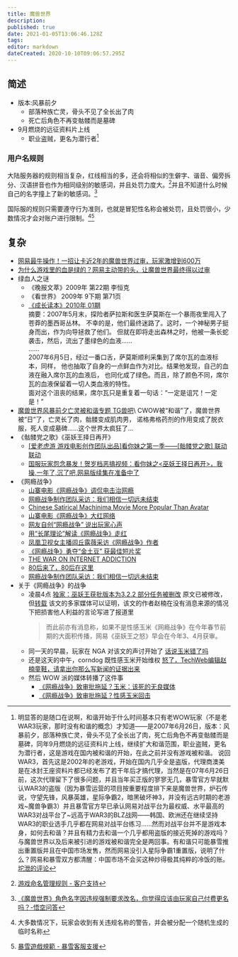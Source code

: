```yaml
---
title: 魔兽世界
description: 
published: true
date: 2021-01-05T13:06:46.128Z
tags: 
editor: markdown
dateCreated: 2020-10-10T09:06:57.295Z
---
```


## 简述

+ 版本:风暴前夕
  + 部落种族亡灵，骨头不见了全长出了肉
  + 死亡后角色不再变骷髅而是墓碑
+ 9月燃烧的远征资料片上线
  + 职业盗贼，更名为潜行者[^xie]

[^xie]: 明显答的是随口在说啊，和谐开始于什么时间基本只有老WOW玩家（不是老WAR3玩家，那时没有和谐的概念）才知道——是2007年6月26日，版本：风暴前夕，部落种族亡灵，骨头不见了全长出了肉，死亡后角色不再变骷髅而是墓碑，同年9月燃烧的远征资料片上线，继续扩大和谐范围，职业盗贼，更名为潜行者，这是游戏在国内被和谐的开始，在此之前并没有游戏被和谐。
说回WAR3，首先这是2002年的老游戏，开始在国内几乎全是盗版，代理商澳美是在冰封王座资料片都已经发布了若干年后才搞代理，当然是在07年6月26日前，这次代理留下了很多问题，并且当年买正版的寥寥无几，暴雪官方早就默认WAR3的盗版（因为暴雪运营的项目按重要程度排下来是魔兽世界，炉石传说，守望先锋，风暴英雄，星际争霸2，暗黑破坏神3，并没有远古时期的老游戏~魔兽争霸3）并且暴雪官方早已承认网易对战平台为最权威、水平最高的WAR3对战平台了~远高于WAR3的BLZ战网——韩国、欧洲还在继续坚持WAR3的职业选手几乎都在网易对战平台练习......然而对战平台并不是游戏本身，如何去和谐？并且有精力去和谐一个几乎都用盗版的接近死掉的游戏吗？与魔兽世界以及后来被引进的游戏被和谐完全是两回事。有和谐只可能暴雪推出重置版并且在中国市场发售，然而网易没引入星际争霸1重置版，说明了什么？网易和暴雪双方都清醒：中国市场不会买这种炒得极其纯粹的冷饭的账。
[坨泄的评论](https://web.archive.org/web/20201010083405/https://www.zhihu.com/question/29662185)

### 用户名规则

大陆服务器的规则相当复杂，红线相当的多，还会将相似的生僻字、谐音、偏旁拆分、汉语拼音也作为相同级别的敏感词，并且处罚力度大。[^wow_nrml]并且不知道什么时候自己的名字撞上了新的敏感词。[^wow_nrmgc]

[^wow_nrml]: [游戏命名管理规则 - 客户支持](https://web.archive.org/web/20210104050207/https://www.battlenet.com.cn/support/zh/article/11)

[^wow_nrmgc]: [《魔兽世界》角色名字因违规强制要求改名，你觉得应该由玩家自己付费更名吗？-悟空问答](https://web.archive.org/web/20210103162024/https://www.wukong.com/question/6663621485950664967/)

国际服的规则只需要遵守行为准则，也就是冒犯性名称会被处罚，且处罚很小，少数情况才会对账户进行限制。[^wow_nrg][^wow_nrgrr]

[^wow_nrg]: 大多数情况下，玩家会收到有关违规名称的警告，并会被分配一个随机生成的临时名称

[^wow_nrgrr]: [暴雪遊戲規範 - 暴雪客服支援](https://web.archive.org/web/20210105130237/https://tw.battle.net/support/zh/article/42673)

## 复杂

+ [网易最牛操作！一招让卡近2年的魔兽世界过审，玩家激增到600万](https://web.archive.org/web/20200425111319/https://fsight.qq.com/insight/excellentInfo/110051056f0f3ca59fcdcc61831aaf5515c916e3.html)
+ [为什么游戏里的血是绿的？网易主动带的头，让魔兽世界最终得以过审](https://web.archive.org/web/20200425113640/https://zhuanlan.zhihu.com/p/56451558)
+ 绿血人之谜
  + 《晚报文萃》2009年 第22期 李恒克
  + 《看世界》  2009年 9下期  第71页
  + [《成长读本》2010年 01期](https://www.1xuezhe.exuezhe.com/qk/art/433424?code=V4&pageIndex=0&pdcyear=2010&pdcno=01&dbcode=1&flag=1)\
    摘要：2007年5月末，探险者萨拉斯和医生萨莫斯在一个暴雨夜里闯入了苍莽的墨西哥丛林。
    不幸的是，他们最终迷路了。这时，一个神秘男子挺身而出，作为向导拯救了他们。
    但就在即将走出森林之时，他被一条长蛇袭击，然后，流出了墨绿色的血液……\
    ......\
    2007年6月5日，经过一番口舌，萨莫斯顺利采集到了席尔瓦的血液标本，同样，
    他也抽取了自身的一点鲜血作为对比。结果他发现，自己的血液在融入席尔瓦的血液后，
    也同化成了绿色。而且，除了颜色不同，席尔瓦的血液保留着一切人类血液的特性。\
    面对这个沮丧的结果，席尔瓦只是重复着一句话：“一定是诅咒！一定是！”
+ [魔兽世界风暴前夕亡灵被和谐专题 TG兽吧](https://web.archive.org/web/20100109212230/http://wow.tgbus.com/zt/wangling/)\\
    CWOW被“和谐”了，魔兽世界被“日”了，亡灵长了肉，骷髅变成肌肉男，
    诺格弗格药剂的作用变成了脱衣服，死人变成墓碑……这个世界太疯狂了...
+ 《骷髅党之歌》《巫妖王择日再开》
  <!-- 看你妹：最早是源于一些游戏玩家的口头语，粗口的变种。后来有人恶作剧做了一张穿着各个职业的装备的牛头人， -->
  <!-- 图上大书“看你妹”，结果就流传开了。   -->
  <!-- https://web.archive.org/web/20200427113042/https://sylvanastseng.blogspot.com/2009/01/wow.html -->
  + [[爱老虎游 游戏电影创作团队出品]看你妹之第一季——[骷髅党之歌] 联动联动](https://archive.vn/OQ0IC "https://bbs.nga.cn/read.php?tid=2006362")
  + [国服玩家怨念暴发！贺岁档恶搞视频：看你妹之<巫妖王择日再开>，我操,一年了,沉了吧,网易版续集在准备中了](https://archive.vn/7xX3F "https://bbs.nga.cn/read.php?tid=2111791")
+ 《网瘾战争》
  + [山寨电影《网瘾战争》调侃电击治网瘾](https://web.archive.org/web/20100209183829/http://games.ifeng.com/netgame/news/detail_2010_01/26/317847_0.shtml)
  + [网瘾战争制作团队采访：我们相信一切远未结束](https://web.archive.org/web/20181227085219/http://wow.178.com/201004/65376535896.html)
  + [Chinese Satirical Machinima Movie More Popular Than Avatar](https://archive.vn/4IOa)
  + [山寨电影《网瘾战争》大红网络](https://web.archive.org/web/20100130010853/http://epaper.nddaily.com/A/html/2010-01/26/content_1001406.htm)
  + [网友自创“网瘾战争” 说出玩家心声](https://web.archive.org/web/20100128122309/http://v.ifeng.com/news/china/201001/f5efad1c-a3f0-4c6e-b77b-e05095b71806.shtml)
  + [用“长尾理论”解读《网瘾战争》走红](https://web.archive.org/web/20100731073222/http://news.17173.com/content/2010-01-27/20100127092144413.shtml)
  + [凤凰卫视女主播闾丘露薇采访《网瘾战争》作者](https://web.archive.org/web/20181227085334/http://play.163.com/10/0127/12/5U1K65RU00313NB5.html)
  + [《网瘾战争》勇夺“金土豆” 获最佳短片奖](https://web.archive.org/web/20200426060312/http://wow.tgbus.com/news/international/201004/20100418130244.shtml)
  + [THE WAR ON INTERNET ADDICTION](https://web.archive.org/web/20100927213641/http://hiff.org/program/index.php/films/detail/war_on_internet_addiction_the_2010)
  + [80后来了，80后在这里](https://web.archive.org/web/20100206005017/http://www.infzm.com/content/41186)
  + [网瘾战争制作团队采访：我们相信一切远未结束](https://web.archive.org/web/20100419132240/http://wow.178.com/201004/65376535896_5.html)
+ 关于《网瘾战争》的战争
  + 凌晨4点 [独家：巫妖王获批版本为3.2.2 部分任务被删改](https://web.archive.org/web/20100729120245/http://www.techweb.com.cn/news/2010-07-27/648714.shtml)
    原文已被修改，但[转载](https://web.archive.org/web/20100729223155/http://tech.sina.com.cn/i/2010-07-27/09084474842.shtml)
    该文的多家媒体可以证明，该文的作者赵楠在没有消息来源的情况下把损害他人利益的言论写进了报道里
    > 而此前亦有消息称，如果不是性感玉米《网瘾战争》在今年春节前期的大面积传播，网易《巫妖王之怒》早会在今年3、4月获审。
  + 同一天的早晨，玩家在 NGA 对该文的声讨开始了 [话说玉米错了吗](https://web.archive.org/web/20200427084824/https://webcache.googleusercontent.com/search?q=cache:LZvZmEUBaiEJ:https://bbs.nga.cn/read.php?tid=3516142)
  + 还是这天的中午，corndog 既性感玉米开始维权 [怒了，TechWeb编辑赵楠童鞋，请拿出你那么写新闻的证据出来](https://web.archive.org/web/20100731085405/http://nga.178.com/read.php?tid=3517109)
  + 然后 WOW 派的媒体转播了这件事
    + [《网瘾战争》致审批拖延？玉米：该死的无良媒体](https://web.archive.org/web/20100730030601/http://wow.178.com/201007/74204528698.html)
    + [《网瘾战争》致审批拖延？性感玉米回击](https://web.archive.org/web/20100730103011/http://wow.uuu9.com/2010/201007/334369.shtml)
